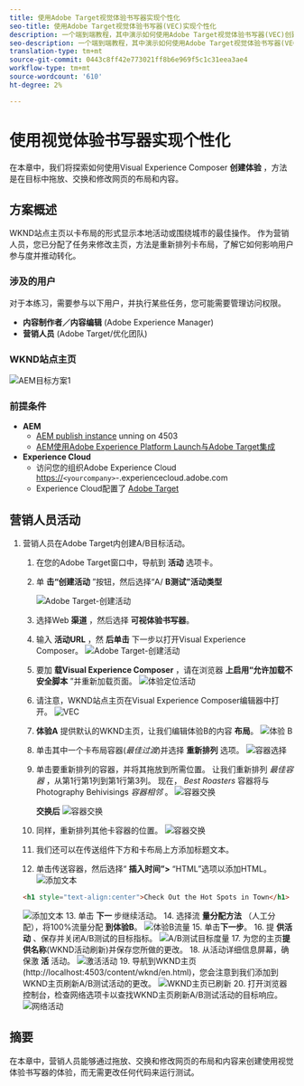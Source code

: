 ```yaml
---
title: 使用Adobe Target视觉体验书写器实现个性化
seo-title: 使用Adobe Target视觉体验书写器(VEC)实现个性化
description: 一个端到端教程，其中演示如何使用Adobe Target视觉体验书写器(VEC)创建和提供个性化体验。
seo-description: 一个端到端教程，其中演示如何使用Adobe Target视觉体验书写器(VEC)创建和提供个性化体验。
translation-type: tm+mt
source-git-commit: 0443c8ff42e773021ff8b6e969f5c1c31eea3ae4
workflow-type: tm+mt
source-wordcount: '610'
ht-degree: 2%

---
```



# 使用视觉体验书写器实现个性化

在本章中，我们将探索如何使用Visual Experience Composer **创建体验** ，方法是在目标中拖放、交换和修改网页的布局和内容。

## 方案概述

WKND站点主页以卡布局的形式显示本地活动或围绕城市的最佳操作。 作为营销人员，您已分配了任务来修改主页，方法是重新排列卡布局，了解它如何影响用户参与度并推动转化。

### 涉及的用户

对于本练习，需要参与以下用户，并执行某些任务，您可能需要管理访问权限。

* **内容制作者／内容编辑** (Adobe Experience Manager)
* **营销人员** (Adobe Target/优化团队)

### WKND站点主页

![AEM目标方案1](assets/personalization-use-case-3/aem-target-use-case-3.png)

### 前提条件

* **AEM**
   * [AEM publish instance](./implementation.md#getting-aem) unning on 4503
   * [AEM使用Adobe Experience Platform Launch与Adobe Target集成](./using-launch-adobe-io.md#aem-target-using-launch-by-adobe)
* **Experience Cloud**
   * 访问您的组织Adobe Experience Cloud <https://>`<yourcompany>`-.experiencecloud.adobe.com
   * Experience Cloud配置了 [Adobe Target](https://experiencecloud.adobe.com)

## 营销人员活动

1. 营销人员在Adobe Target内创建A/B目标活动。
   1. 在您的Adobe Target窗口中，导航到 **活动** 选项卡。
   2. 单 **击“创建活动** ”按钮，然后选择“A/ **B测试”活动类型**

      ![Adobe Target-创建活动](assets/personalization-use-case-2/create-ab-activity.png)
   3. 选择Web **渠道** ，然后选择 **可视体验书写器**。
   4. 输入 **活动URL** ，然 **后单击** 下一步以打开Visual Experience Composer。
      ![Adobe Target-创建活动](assets/personalization-use-case-2/create-activity-ab-name.png)
   5. 要加 **载Visual Experience Composer** ，请在浏览器 **上启用“允许加载不安全脚本** ”并重新加载页面。
      ![体验定位活动](assets/personalization-use-case-1/load-unsafe-scripts.png)
   6. 请注意，WKND站点主页在Visual Experience Composer编辑器中打开。
      ![VEC](assets/personalization-use-case-2/vec.png)
   7. **体验A** 提供默认的WKND主页，让我们编辑体验B的内容 **布局**。
      ![体验 B](assets/personalization-use-case-3/use-case3-experience-b.png)
   8. 单击其中一个卡布局容器(*最佳过渡*)并选择 **重新排列** 选项。
      ![容器选择](assets/personalization-use-case-3/container-selection.png)
   9. 单击要重新排列的容器，并将其拖放到所需位置。 让我们重新排列 *最佳容器* ，从第1行第1列到第1行第3列。 现在， *Best Roasters* 容器将与Photography Behivisings *容器相邻* 。
      ![容器交换](assets/personalization-use-case-3/container-swap.png)

      **交换后**
      ![容器交换](assets/personalization-use-case-3/after-swap-1-3.png)
   10. 同样，重新排列其他卡容器的位置。
      ![容器交换](assets/personalization-use-case-3/after-swap-all.png)
   11. 我们还可以在传送组件下方和卡布局上方添加标题文本。
   12. 单击传送容器，然后选择“ **插入时间”>** “HTML”选项以添加HTML。
      ![添加文本](assets/personalization-use-case-3/add-text.png)

      ```html
      <h1 style="text-align:center">Check Out the Hot Spots in Town</h1>
      ```

      ![添加文本](assets/personalization-use-case-3/after-changes.png)
   13. 单击 **下一** 步继续活动。
   14. 选择流 **量分配方法** （人工分配），将100%流量分配 **到体验B**。
      ![体验B流量](assets/personalization-use-case-2/traffic.png)
   15. 单击&#x200B;**下一步**。
   16. 提 **供活动** 、保存并关闭A/B测试的目标指标。
      ![A/B测试目标度量](assets/personalization-use-case-2/goal-metric.png)
   17. 为您的主页&#x200B;**提供名称**(WKND活动刷新)并保存您所做的更改。
   18. 从活动详细信息屏幕，确保激 **活** 活动。
      ![激活活动](assets/personalization-use-case-3/save-activity.png)
   19. 导航到WKND主页(http://localhost:4503/content/wknd/en.html)，您会注意到我们添加到WKND主页刷新A/B测试活动的更改。
      ![WKND主页已刷新](assets/personalization-use-case-3/activity-result.png)
   20. 打开浏览器控制台，检查网络选项卡以查找WKND主页刷新A/B测试活动的目标响应。
      ![网络活动](assets/personalization-use-case-3/activity-result.png)

## 摘要

在本章中，营销人员能够通过拖放、交换和修改网页的布局和内容来创建使用视觉体验书写器的体验，而无需更改任何代码来运行测试。
